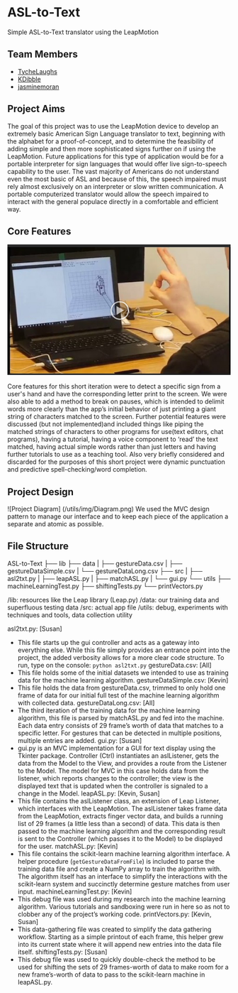# ASL-to-Text
Simple ASL-to-Text translator using the LeapMotion

## Team Members
+ [TycheLaughs](http://github.com/TycheLaughs)
+ [KDibble](http://github.com/KDibble)
+ [jasminemoran](http://github.com/jasminemoran)

## Project Aims
The goal of this project was to use the LeapMotion device to develop an extremely basic American Sign Language translator to text, beginning with the alphabet for a proof-of-concept, and to determine the feasibility of adding simple and then more sophisticated signs further on if using the LeapMotion.  Future applications for this type of application would be for a portable interpreter for sign languages that would offer live sign-to-speech capability to the user. The vast majority of Americans do not understand even the most basic of ASL and because of this, the speech impaired must rely almost exclusively on an interpreter or slow written communication. A portable computerized translator would allow the speech impaired to interact with the general populace directly in a comfortable and efficient way.


## Core Features
[![Demo Video](/utils/img/asl2txt.png)](https://drive.google.com/file/d/0B0DhBKfxZvDISU1EU3RKd2lxMWc/view?usp=drivesdk)

Core features for this short iteration were to detect a specific sign from a user's hand and have the corresponding letter print to the screen. We were also able to add a method to break on pauses, which is intended to delimit words more clearly than the app’s initial behavior of just printing a giant string of characters matched to the screen. Further potential features were discussed (but not implemented)and included things like piping the matched strings of characters to other programs for use(text editors, chat programs), having a tutorial, having a voice component to ‘read’ the text matched, having actual simple words rather than just letters and having further tutorials to use as a teaching tool. Also very briefly considered and discarded for the purposes of this short project were dynamic punctuation and predictive spell-checking/word completion.

## Project Design
![Project Diagram] (/utils/img/Diagram.png)
     We used the MVC design pattern to manage our interface and to keep each
piece of the application a separate and atomic as possible.

## File Structure
ASL-to-Text
   ├── lib
   ├── data
   |    ├── gestureData.csv
   |    ├── gestureDataSimple.csv
   |    └── gestureDataLong.csv
   ├── src
   |    ├── asl2txt.py
   |    ├── leapASL.py
   |    ├── matchASL.py
   |    └── gui.py
   └── utils
        ├── machineLearningTest.py
        ├── shiftingTests.py
        └── printVectors.py

/lib: resources like the Leap library (Leap.py)
/data: our training data and superfluous testing data
/src: actual app file
/utils: debug, experiments with techniques and tools, data collection utility

asl2txt.py: [Susan]
- This file starts up the gui controller and acts as a gateway into everything else. While this file simply provides an entrance point into the project, the added verbosity allows for a more clear code structure. To run, type on the console:
            `python asl2txt.py`
gestureData.csv: [All]
- This file holds some of the initial datasets we intended to use as training data for the machine learning algorithm.
gestureDataSimple.csv: [Kevin]
- This file holds the data from gestureData.csv, trimmed to only hold one frame of data for our initial full test of the machine learning algorithm with collected data.
gestureDataLong.csv: [All]
- The third iteration of the training data for the machine learning algorithm, this file is parsed by matchASL.py and fed into the machine. Each data entry consists of 29 frame’s worth of data that matches to a specific letter. For gestures that can be detected in multiple positions, multiple entries are added.
gui.py: [Susan]
- gui.py is an MVC implementation for a GUI for text display using the Tkinter package. Controller (Ctrl) instantiates an aslListener, gets the data from the Model to the View, and provides a route from the Listener to the Model. The model for MVC in this case holds data from the listener, which reports changes to the controller; the view is the displayed text that is updated when the controller is signaled to a change in the Model.
leapASL.py: [Kevin, Susan]
- This file contains the aslListener class, an extension of Leap Listener, which interfaces with the LeapMotion. The aslListener takes frame data from the LeapMotion, extracts finger vector data, and builds a running list of 29 frames (a little less than a second) of data. This data is then passed to the machine learning algorithm and the corresponding result is sent to the Controller (which passes it to the Model) to be displayed for the user.
matchASL.py: [Kevin]
- This file contains the scikit-learn machine learning algorithm interface. A helper procedure (`getGestureDataFromFile`) is included to parse the training data file and create a NumPy array to train the algorithm with. The algorithm itself has an interface to simplify the interactions with the scikit-learn system and succinctly determine gesture matches from user input.
machineLearningTest.py: [Kevin]
- This debug file was used during my research into the machine learning algorithm. Various tutorials and sandboxing were run in here so as not to clobber any of the project’s working code.
printVectors.py: [Kevin, Susan]
- This data-gathering file was created to simplify the data gathering workflow. Starting as a simple printout of each frame, this helper grew into its current state where it will append new entries into the data file itself.
shiftingTests.py: [Susan]
- This debug file was used to quickly double-check the method to be used for shifting the sets of 29 frames-worth of data to make room for a new frame’s-worth of data to pass to the scikit-learn machine in leapASL.py.
